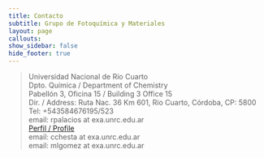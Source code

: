 ```yaml
---
title: Contacto
subtitle: Grupo de Fotoquímica y Materiales
layout: page
callouts:
show_sidebar: false
hide_footer: true
---
```


> Universidad Nacional de Río Cuarto<br>
> Dpto. Química / Department of Chemistry<br>
> Pabellón 3, Oficina 15 / Building 3 Office 15<br>
> Dir. / Address: Ruta Nac. 36 Km 601, Río Cuarto, Córdoba, CP: 5800<br>
> Tel: +543584676195/523<br>
> email: rpalacios at exa.unrc.edu.ar<br>
> [Perfil / Profile]( http://scholar.google.com.ar/citations?hl=en&user=oftPmBUAAAAJ)<br>
> email: cchesta at exa.unrc.edu.ar<br>
> email: mlgomez at exa.unrc.edu.ar
